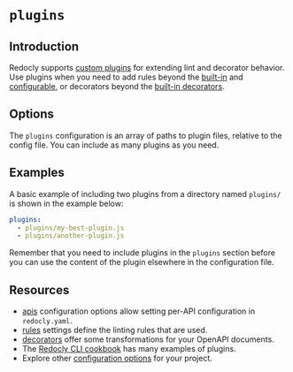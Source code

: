 # `plugins`

## Introduction

Redocly supports [custom plugins](https://redocly.com/docs/cli/custom-plugins) for extending lint and decorator behavior.
Use plugins when you need to add rules beyond the [built-in](https://redocly.com/docs/cli/rules/built-in-rules) and [configurable](https://redocly.com/docs/cli/rules/configurable-rules), or decorators beyond the [built-in decorators](https://redocly.com/docs/cli/decorators).

## Options

The `plugins` configuration is an array of paths to plugin files, relative to the config file.
You can include as many plugins as you need.

## Examples

A basic example of including two plugins from a directory named `plugins/` is shown in the example below:

```yaml
plugins:
  - plugins/my-best-plugin.js
  - plugins/another-plugin.js
```

Remember that you need to include plugins in the `plugins` section before you can use the content of the plugin elsewhere in the configuration file.

## Resources

- [apis](./apis.md) configuration options allow setting per-API configuration in `redocly.yaml`.
- [rules](./rules.md) settings define the linting rules that are used.
- [decorators](./openapi/decorators.md) offer some transformations for your OpenAPI documents.
- The [Redocly CLI cookbook](https://redocly.com/blog/redocly-cli-cookbook/) has many examples of plugins.
- Explore other [configuration options](./index.md) for your project.
